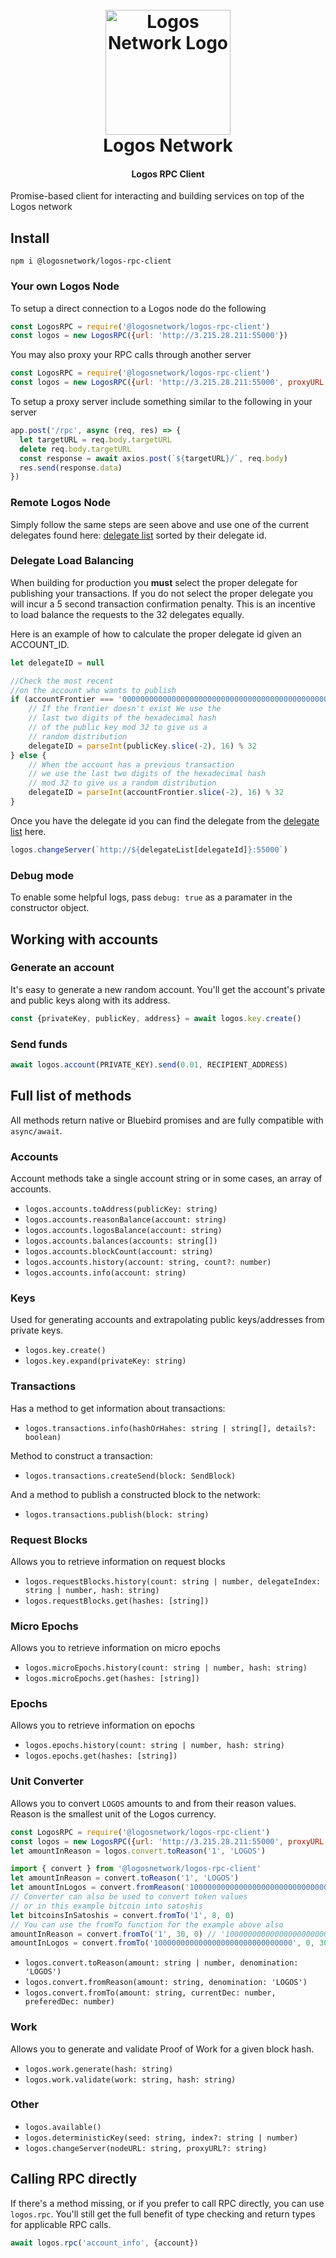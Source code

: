 <h1 align="center" style="text-align:center">
  <br>
  <a href="http://www.logos.network"><img src="https://www.logos.network/assets/images/custom/logo.png" alt="Logos Network Logo" width="200"></a>
  <br>
  Logos Network
</h1>

<h4 align="center" style="text-align:center">Logos RPC Client</h4>

Promise-based client for interacting and building services on top of the Logos network

## Install

`npm i @logosnetwork/logos-rpc-client`

### Your own Logos Node


To setup a direct connection to a Logos node do the following
```javascript
const LogosRPC = require('@logosnetwork/logos-rpc-client')
const logos = new LogosRPC({url: 'http://3.215.28.211:55000'})
```

You may also proxy your RPC calls through another server
```javascript
const LogosRPC = require('@logosnetwork/logos-rpc-client')
const logos = new LogosRPC({url: 'http://3.215.28.211:55000', proxyURL: 'https://pla.bs'})
```

To setup a proxy server include something similar to the following in your server
```javascript
app.post('/rpc', async (req, res) => {
  let targetURL = req.body.targetURL
  delete req.body.targetURL
  const response = await axios.post(`${targetURL}/`, req.body)
  res.send(response.data)
})
```

### Remote Logos Node

Simply follow the same steps are seen above and use one of the current delegates found here: [delegate list](https://pla.bs/delegates) sorted by their delegate id.


### Delegate Load Balancing

When building for production you **must** select the proper delegate for publishing your transactions. If you do not select the proper delegate you will incur a 5 second transaction confirmation penalty. This is an incentive to load balance the requests to the 32 delegates equally.

Here is an example of how to calculate the proper delegate id given an ACCOUNT_ID.

```javascript
let delegateID = null

//Check the most recent 
//on the account who wants to publish
if (accountFrontier === '0000000000000000000000000000000000000000000000000000000000000000') {
    // If the frontier doesn't exist We use the 
    // last two digits of the hexadecimal hash 
    // of the public key mod 32 to give us a 
    // random distribution
    delegateID = parseInt(publicKey.slice(-2), 16) % 32
} else {
    // When the account has a previous transaction 
    // we use the last two digits of the hexadecimal hash
    // mod 32 to give us a random distribution
    delegateID = parseInt(accountFrontier.slice(-2), 16) % 32
}
```

Once you have the delegate id you can find the delegate from the [delegate list](https://pla.bs/delegates) here.

```javascript
logos.changeServer(`http://${delegateList[delegateId]}:55000`)
```


### Debug mode

To enable some helpful logs, pass `debug: true` as a paramater in the constructor object.

## Working with accounts

### Generate an account

It's easy to generate a new random account. You'll get the account's private and public keys along with its address.

```javascript
const {privateKey, publicKey, address} = await logos.key.create()
```


### Send funds

```javascript
await logos.account(PRIVATE_KEY).send(0.01, RECIPIENT_ADDRESS)
```

## Full list of methods

All methods return native or Bluebird promises and are fully compatible with `async/await`.

### Accounts

Account methods take a single account string or in some cases, an array of accounts.

* `logos.accounts.toAddress(publicKey: string)`
* `logos.accounts.reasonBalance(account: string)`
* `logos.accounts.logosBalance(account: string)`
* `logos.accounts.balances(accounts: string[])`
* `logos.accounts.blockCount(account: string)`
* `logos.accounts.history(account: string, count?: number)`
* `logos.accounts.info(account: string)`

### Keys

Used for generating accounts and extrapolating public keys/addresses from private keys.

* `logos.key.create()`
* `logos.key.expand(privateKey: string)`

### Transactions

Has a method to get information about transactions:

* `logos.transactions.info(hashOrHahes: string | string[], details?: boolean)`

Method to construct a transaction:

* `logos.transactions.createSend(block: SendBlock)`

And a method to publish a constructed block to the network:

* `logos.transactions.publish(block: string)`

### Request Blocks

Allows you to retrieve information on request blocks

* `logos.requestBlocks.history(count: string | number, delegateIndex: string | number, hash: string)`
* `logos.requestBlocks.get(hashes: [string])`

### Micro Epochs

Allows you to retrieve information on micro epochs

* `logos.microEpochs.history(count: string | number, hash: string)`
* `logos.microEpochs.get(hashes: [string])`


### Epochs

Allows you to retrieve information on epochs

* `logos.epochs.history(count: string | number, hash: string)`
* `logos.epochs.get(hashes: [string])`

### Unit Converter

Allows you to convert `LOGOS` amounts to and from their reason values. Reason is the smallest unit of the Logos currency.

```javascript
const LogosRPC = require('@logosnetwork/logos-rpc-client')
const logos = new LogosRPC({url: 'http://3.215.28.211:55000', proxyURL: 'https://pla.bs'})
let amountInReason = logos.convert.toReason('1', 'LOGOS')
```

```typescript
import { convert } from '@logosnetwork/logos-rpc-client'
let amountInReason = convert.toReason('1', 'LOGOS')
let amountInLogos = convert.fromReason('1000000000000000000000000000000', 'LOGOS')
// Converter can also be used to convert token values
// or in this example bitcoin into satoshis
let bitcoinsInSatoshis = convert.fromTo('1', 8, 0)
// You can use the fromTo function for the example above also
amountInReason = convert.fromTo('1', 30, 0) // '1000000000000000000000000000000' Reason
amountInLogos = convert.fromTo('1000000000000000000000000000000', 0, 30) // '1' LOGOS
```

* `logos.convert.toReason(amount: string | number, denomination: 'LOGOS')`
* `logos.convert.fromReason(amount: string, denomination: 'LOGOS')`
* `logos.convert.fromTo(amount: string, currentDec: number, preferedDec: number)`

### Work

Allows you to generate and validate Proof of Work for a given block hash.

* `logos.work.generate(hash: string)`
* `logos.work.validate(work: string, hash: string)`

### Other

* `logos.available()`
* `logos.deterministicKey(seed: string, index?: string | number)`
* `logos.changeServer(nodeURL: string, proxyURL?: string)`

## Calling RPC directly

If there's a method missing, or if you prefer to call RPC directly, you can use `logos.rpc`. You'll still get the full benefit of type checking and return types for applicable RPC calls.

```typescript
await logos.rpc('account_info', {account})
```

